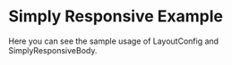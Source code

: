 # Simply Responsive Example

Here you can see the sample usage of LayoutConfig and SimplyResponsiveBody.